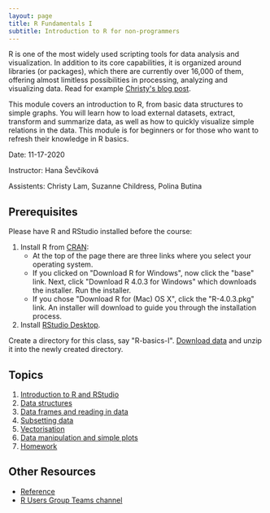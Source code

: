 ```yaml
---
layout: page
title: R Fundamentals I
subtitle: Introduction to R for non-programmers
---
```


R is one of the most widely used scripting tools for data analysis and visualization. In addition to its core capabilities, it is organized around libraries (or packages), which there are currently over 16,000 of them, offering almost limitless possibilities in processing, analyzing and visualizing data. Read for example [Christy's blog post](http://psrc.github.io/2020/Why-I-like-R).  

This module covers an introduction to R, from basic data structures to simple graphs. You will learn how to load external datasets, extract, transform and summarize data, as well as how to quickly visualize simple relations in the data. This module is for beginners or for those who want to refresh their knowledge in R basics.

Date: 11-17-2020

Instructor: Hana Ševčíková

Assistents: Christy Lam, Suzanne Childress, Polina Butina


## Prerequisites

Please have R and RStudio installed before the course:

1. Install R from [CRAN](https://cran.r-project.org/):
    * At the top of the page there are three links where you select your operating system.
    * If you clicked on "Download R for Windows", now click the "base" link.  Next, click "Download R 4.0.3 for Windows" which downloads the installer. Run the installer. 
    * If you chose "Download R for (Mac) OS X", click the "R-4.0.3.pkg" link. An installer will download to guide you through the installation process.
2. Install [RStudio Desktop](https://rstudio.com/products/rstudio/download).

Create a directory for this class, say "R-basics-I". [Download data](http://aws-linux/rworkshop2020/r-basicsI-data.zip) and unzip it into the newly created directory.

## Topics

1.  [Introduction to R and RStudio](01-rstudio-intro.html)
2.  [Data structures](02-data-structures-part1.html)
3.  [Data frames and reading in data](03-data-structures-part2.html)
4.  [Subsetting data](04-data-subsetting.html)
5.  [Vectorisation](05-vectorisation.html)
6.  [Data manipulation and simple plots](06-data-manip.html)
7.  [Homework](07-home_work.html)


## Other Resources

*   [Reference](reference.html)
*   [R Users Group Teams channel](https://teams.microsoft.com/l/team/19%3acc0d301f0686423f88a595c8ebd899b2%40thread.tacv2/conversations?groupId=8074c01e-f54d-4ac9-83c3-2151fe9ff857&tenantId=592e9ca1-4644-417e-b22f-1cb35d574dad)

<br>
<br>
<br>
<br>
<br>
<br>
